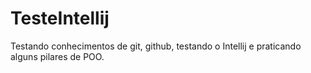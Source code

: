 # TesteIntellij

Testando conhecimentos de git, github, testando o Intellij e praticando alguns pilares de POO.
